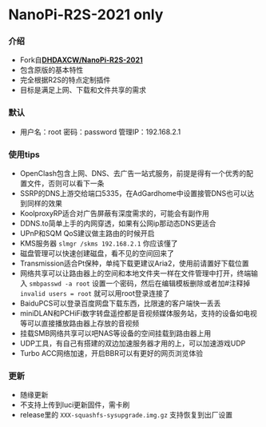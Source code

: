 # NanoPi-R2S-2021 only

### 介绍
- Fork自[**DHDAXCW/NanoPi-R2S-2021**](https://github.com/DHDAXCW/NanoPi-R2S-2021)
- 包含原版的基本特性
- 完全根据R2S的特点定制插件
- 目标是满足上网、下载和文件共享的需求
### 默认
- 用户名：root 密码：password 管理IP：192.168.2.1
### 使用tips
- OpenClash包含上网、DNS、去广告一站式服务，前提是得有一个优秀的配置文件，否则可以看下一条
- SSRP的DNS上游交给端口5335，在AdGardhome中设置接管DNS也可以达到同样的效果
- KoolproxyRP适合对广告屏蔽有深度需求的，可能会有副作用
- DDNS.to简单上手的内网穿透，如果有公网ip那动态DNS更适合
- UPnP和SQM QoS建议做主路由的时候开启
- KMS服务器 `slmgr /skms 192.168.2.1` 你应该懂了
- 磁盘管理可以快速创建磁盘，看不见的空间回来了
- Transmission适合Pt保种，单纯下载更建议Aria2，使用前请置好下载位置
- 网络共享可以让路由器上的空间和本地文件夹一样在文件管理中打开，终端输入 `smbpasswd -a root` 设置一个密码，然后在编辑模板删除或者加#注释掉 `invalid users = root` 就可以用root登录连接了
- BaiduPCS可以登录百度网盘下载东西，比限速的客户端快一丢丢
- miniDLAN和PCHiFi数字转盘遥控都是音视频媒体服务站，支持的设备如电视等可以直接播放路由器上存放的音视频
- 挂载SMB网络共享可以吧NAS等设备的空间挂载到路由器上用
- UDP工具，有自己有搭建的双边加速服务器才用的上，可以加速游戏UDP
- Turbo ACC网络加速，开启BBR可以有更好的网页浏览体验
### 更新
- 随缘更新
- 不支持上传到luci更新固件，需卡刷
- release里的 `XXX-squashfs-sysupgrade.img.gz` 支持恢复到出厂设置
